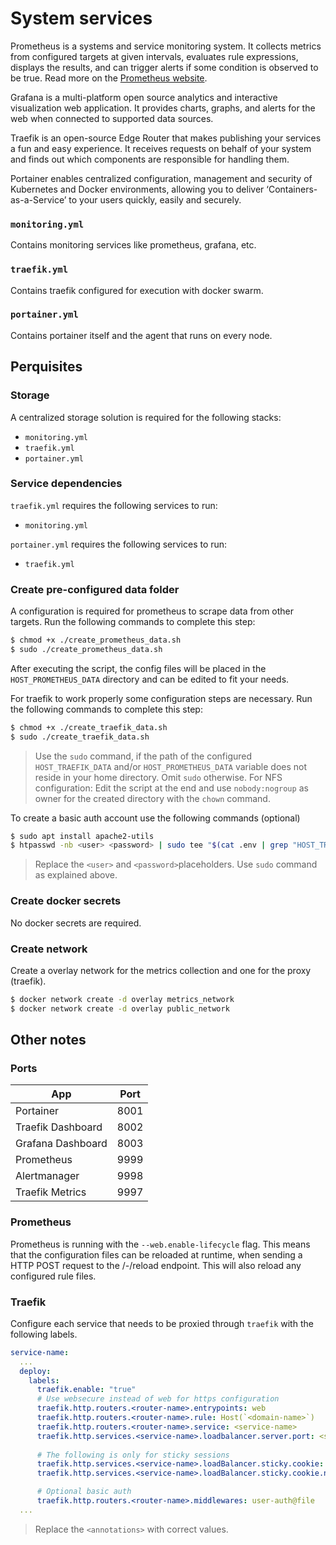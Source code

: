 # System services

Prometheus is a systems and service monitoring system. It collects metrics from configured targets at given intervals, evaluates rule expressions, displays the results, and can trigger alerts if some condition is observed to be true. Read more on the [Prometheus website](https://prometheus.io/).

Grafana is a multi-platform open source analytics and interactive visualization web application. It provides charts, graphs, and alerts for the web when connected to supported data sources.

Traefik is an open-source Edge Router that makes publishing your services a fun and easy experience. It receives requests on behalf of your system and finds out which components are responsible for handling them.

Portainer enables centralized configuration, management and security of Kubernetes and Docker environments, allowing you to deliver ‘Containers-as-a-Service’ to your users quickly, easily and securely.

### `monitoring.yml`
Contains monitoring services like prometheus, grafana, etc.

### `traefik.yml`
Contains traefik configured for execution with docker swarm.

### `portainer.yml`
Contains portainer itself and the agent that runs on every node.

## Perquisites
### Storage
A centralized storage solution is required for the following stacks:
- `monitoring.yml`
- `traefik.yml`
- `portainer.yml`

### Service dependencies
`traefik.yml` requires the following services to run:
- `monitoring.yml`

`portainer.yml` requires the following services to run:
- `traefik.yml`

### Create pre-configured data folder
A configuration is required for prometheus to scrape data from other targets. Run the following commands to complete this step:

```sh
$ chmod +x ./create_prometheus_data.sh
$ sudo ./create_prometheus_data.sh
```

After executing the script, the config files will be placed in the `HOST_PROMETHEUS_DATA` directory and can be edited to fit your needs.

For traefik to work properly some configuration steps are necessary. Run the following commands to complete this step:

```sh
$ chmod +x ./create_traefik_data.sh
$ sudo ./create_traefik_data.sh
```

> Use the `sudo` command, if the path of the configured `HOST_TRAEFIK_DATA` and/or `HOST_PROMETHEUS_DATA` variable does not reside in your home directory. Omit `sudo` otherwise.
> For NFS configuration: Edit the script at the end and use `nobody:nogroup` as owner for the created directory with the `chown` command.

To create a basic auth account use the following commands (optional)

```sh
$ sudo apt install apache2-utils
$ htpasswd -nb <user> <password> | sudo tee "$(cat .env | grep "HOST_TRAEFIK_PATH" | cut -d'=' -f2)/users.txt"
```
> Replace the `<user>` and `<password>`placeholders.
> Use `sudo` command as explained above.

### Create docker secrets
No docker secrets are required.

### Create network
Create a overlay network for the metrics collection and one for the proxy (traefik).

```sh
$ docker network create -d overlay metrics_network
$ docker network create -d overlay public_network
```

## Other notes
### Ports 
| App | Port |
|---|---|
| Portainer | 8001 |
| Traefik Dashboard | 8002 |
| Grafana Dashboard | 8003 |
| Prometheus | 9999 |
| Alertmanager | 9998 |
| Traefik Metrics | 9997 |

### Prometheus
Prometheus is running with the `--web.enable-lifecycle` flag. This means that the configuration files can be reloaded at runtime,
when sending a HTTP POST request to the /-/reload endpoint. This will also reload any configured rule files.

### Traefik
Configure each service that needs to be proxied through `traefik` with the following labels.

```yml
service-name:
  ...
  deploy:
    labels:
      traefik.enable: "true"
      # Use websecure instead of web for https configuration
      traefik.http.routers.<router-name>.entrypoints: web
      traefik.http.routers.<router-name>.rule: Host(`<domain-name>`)
      traefik.http.routers.<router-name>.service: <service-name>
      traefik.http.services.<service-name>.loadbalancer.server.port: <service-port>
      
      # The following is only for sticky sessions
      traefik.http.services.<service-name>.loadBalancer.sticky.cookie: "true"
      traefik.http.services.<service-name>.loadBalancer.sticky.cookie.name: "<random-string>"

      # Optional basic auth 
      traefik.http.routers.<router-name>.middlewares: user-auth@file
  ...
```
> Replace the `<annotations>` with correct values.